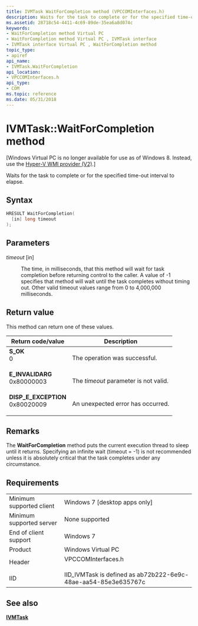 ```yaml
---
title: IVMTask WaitForCompletion method (VPCCOMInterfaces.h)
description: Waits for the task to complete or for the specified time-out interval to elapse.
ms.assetid: 28718c54-4411-4c69-89de-35ea6a8d074c
keywords:
- WaitForCompletion method Virtual PC
- WaitForCompletion method Virtual PC , IVMTask interface
- IVMTask interface Virtual PC , WaitForCompletion method
topic_type:
- apiref
api_name:
- IVMTask.WaitForCompletion
api_location:
- VPCCOMInterfaces.h
api_type:
- COM
ms.topic: reference
ms.date: 05/31/2018
---
```


# IVMTask::WaitForCompletion method

\[Windows Virtual PC is no longer available for use as of Windows 8. Instead, use the [Hyper-V WMI provider (V2)](/windows/desktop/HyperV_v2/windows-virtualization-portal).\]

Waits for the task to complete or for the specified time-out interval to elapse.

## Syntax


```C++
HRESULT WaitForCompletion(
  [in] long timeout
);
```



## Parameters

<dl> <dt>

*timeout* \[in\]
</dt> <dd>

The time, in milliseconds, that this method will wait for task completion before returning control to the caller. A value of -1 specifies that method will wait until the task completes without timing out. Other valid timeout values range from 0 to 4,000,000 milliseconds.

</dd> </dl>

## Return value

This method can return one of these values.



| Return code/value                                                                                                                                                 | Description                                      |
|-------------------------------------------------------------------------------------------------------------------------------------------------------------------|--------------------------------------------------|
| <dl> <dt>**S\_OK**</dt> <dt>0</dt> </dl>                       | The operation was successful.<br/>         |
| <dl> <dt>**E\_INVALIDARG**</dt> <dt>0x80000003</dt> </dl>      | The *timeout* parameter is not valid.<br/> |
| <dl> <dt>**DISP\_E\_EXCEPTION**</dt> <dt>0x80020009</dt> </dl> | An unexpected error has occurred.<br/>     |



 

## Remarks

The **WaitForCompletion** method puts the current execution thread to sleep until it returns. Specifying an infinite wait (timeout = -1) is not recommended unless it is absolutely critical that the task completes under any circumstance.

## Requirements



|                                     |                                                                                               |
|-------------------------------------|-----------------------------------------------------------------------------------------------|
| Minimum supported client<br/> | Windows 7 \[desktop apps only\]<br/>                                                    |
| Minimum supported server<br/> | None supported<br/>                                                                     |
| End of client support<br/>    | Windows 7<br/>                                                                          |
| Product<br/>                  | Windows Virtual PC<br/>                                                                 |
| Header<br/>                   | <dl> <dt>VPCCOMInterfaces.h</dt> </dl> |
| IID<br/>                      | IID\_IVMTask is defined as ab72b222-6e9c-48ae-aa54-85e3e635767c<br/>                    |



## See also

<dl> <dt>

[**IVMTask**](ivmtask.md)
</dt> </dl>

 

